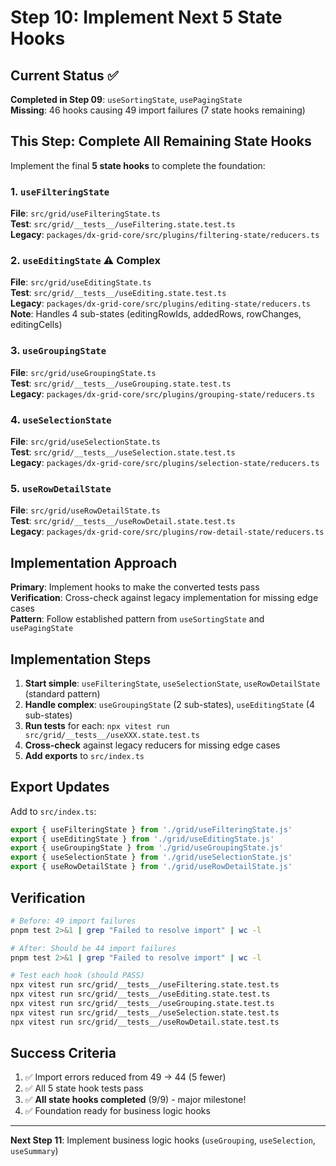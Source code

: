 # Step 10: Implement Next 5 State Hooks

## Current Status ✅

**Completed in Step 09**: `useSortingState`, `usePagingState`  
**Missing**: 46 hooks causing 49 import failures (7 state hooks remaining)

## This Step: Complete All Remaining State Hooks

Implement the final **5 state hooks** to complete the foundation:

### 1. `useFilteringState`

**File**: `src/grid/useFilteringState.ts`  
**Test**: `src/grid/__tests__/useFiltering.state.test.ts`  
**Legacy**: `packages/dx-grid-core/src/plugins/filtering-state/reducers.ts`

### 2. `useEditingState` ⚠️ **Complex**

**File**: `src/grid/useEditingState.ts`  
**Test**: `src/grid/__tests__/useEditing.state.test.ts`  
**Legacy**: `packages/dx-grid-core/src/plugins/editing-state/reducers.ts`  
**Note**: Handles 4 sub-states (editingRowIds, addedRows, rowChanges, editingCells)

### 3. `useGroupingState`

**File**: `src/grid/useGroupingState.ts`  
**Test**: `src/grid/__tests__/useGrouping.state.test.ts`  
**Legacy**: `packages/dx-grid-core/src/plugins/grouping-state/reducers.ts`

### 4. `useSelectionState`

**File**: `src/grid/useSelectionState.ts`  
**Test**: `src/grid/__tests__/useSelection.state.test.ts`  
**Legacy**: `packages/dx-grid-core/src/plugins/selection-state/reducers.ts`

### 5. `useRowDetailState`

**File**: `src/grid/useRowDetailState.ts`  
**Test**: `src/grid/__tests__/useRowDetail.state.test.ts`  
**Legacy**: `packages/dx-grid-core/src/plugins/row-detail-state/reducers.ts`

## Implementation Approach

**Primary**: Implement hooks to make the converted tests pass  
**Verification**: Cross-check against legacy implementation for missing edge cases  
**Pattern**: Follow established pattern from `useSortingState` and `usePagingState`

## Implementation Steps

1. **Start simple**: `useFilteringState`, `useSelectionState`, `useRowDetailState` (standard pattern)
2. **Handle complex**: `useGroupingState` (2 sub-states), `useEditingState` (4 sub-states)
3. **Run tests** for each: `npx vitest run src/grid/__tests__/useXXX.state.test.ts`
4. **Cross-check** against legacy reducers for missing edge cases
5. **Add exports** to `src/index.ts`

## Export Updates

Add to `src/index.ts`:

```typescript
export { useFilteringState } from './grid/useFilteringState.js'
export { useEditingState } from './grid/useEditingState.js'
export { useGroupingState } from './grid/useGroupingState.js'
export { useSelectionState } from './grid/useSelectionState.js'
export { useRowDetailState } from './grid/useRowDetailState.js'
```

## Verification

```bash
# Before: 49 import failures
pnpm test 2>&1 | grep "Failed to resolve import" | wc -l

# After: Should be 44 import failures
pnpm test 2>&1 | grep "Failed to resolve import" | wc -l

# Test each hook (should PASS)
npx vitest run src/grid/__tests__/useFiltering.state.test.ts
npx vitest run src/grid/__tests__/useEditing.state.test.ts
npx vitest run src/grid/__tests__/useGrouping.state.test.ts
npx vitest run src/grid/__tests__/useSelection.state.test.ts
npx vitest run src/grid/__tests__/useRowDetail.state.test.ts
```

## Success Criteria

1. ✅ Import errors reduced from 49 → 44 (5 fewer)
2. ✅ All 5 state hook tests pass
3. ✅ **All state hooks completed** (9/9) - major milestone!
4. ✅ Foundation ready for business logic hooks

---

**Next Step 11**: Implement business logic hooks (`useGrouping`, `useSelection`, `useSummary`)
